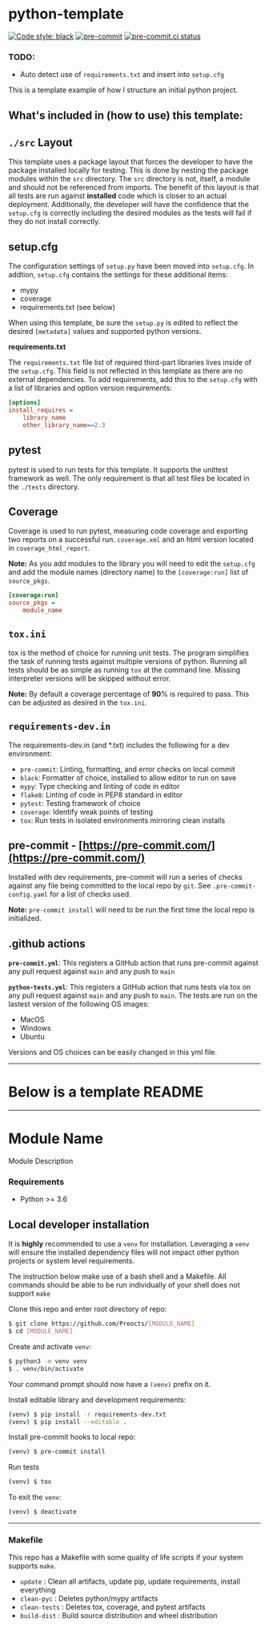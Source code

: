 # python-template
[![Code style: black](https://img.shields.io/badge/code%20style-black-000000.svg)](https://github.com/psf/black)
[![pre-commit](https://img.shields.io/badge/pre--commit-enabled-brightgreen?logo=pre-commit&logoColor=white)](https://github.com/pre-commit/pre-commit)
[![pre-commit.ci status](https://results.pre-commit.ci/badge/github/Preocts/python-template/main.svg)](https://results.pre-commit.ci/latest/github/Preocts/python-template/main)

### TODO:
- Auto detect use of `requirements.txt` and insert into `setup.cfg`

This is a template example of how I structure an initial python project.

## What's included in (how to use) this template:

## `./src` Layout

This template uses a package layout that forces the developer to have the package installed locally for testing. This is done by nesting the package modules within the `src` directory. The `src` directory is not, itself, a module and should not be referenced from imports. The benefit of this layout is that all tests are run against **installed** code which is closer to an actual deployment. Additionally, the developer will have the confidence that the `setup.cfg` is correctly including the desired modules as the tests will fail if they do not install correctly.

## setup.cfg

The configuration settings of `setup.py` have been moved into `setup.cfg`. In addtion, `setup.cfg` contains the settings for these additional items:
- mypy
- coverage
- requirements.txt (see below)

When using this template, be sure the `setup.py` is edited to reflect the desired `[metadata]` values and supported python versions.

**requirements.txt**

The `requirements.txt` file list of required third-part libraries lives inside of the `setup.cfg`. This field is not reflected in this template as there are no external dependencies.  To add requirements, add this to the `setup.cfg` with a list of libraries and option version requirements:

```cfg
[options]
install_requires =
    library_name
    other_library_name==2.3
```

## pytest

pytest is used to run tests for this template. It supports the unittest framework as well. The only requirement is that all test files be located in the `./tests` directory.

## Coverage

Coverage is used to run pytest, measuring code coverage and exporting two reports on a successful run. `coverage.xml` and an html version located in `coverage_html_report`.

**Note:** As you add modules to the library you will need to edit the `setup.cfg` and add the module names (directory name) to the `[coverage:run]` list of `source_pkgs`.

```cfg
[coverage:run]
source_pkgs =
    module_name
```

## `tox.ini`

tox is the method of choice for running unit tests. The program simplifies the task of running tests against multiple versions of python. Running all tests should be as simple as running `tox` at the command line. Missing interpreter versions will be skipped without error.

**Note:** By default a coverage percentage of **90**% is required to pass. This can be adjusted as desired in the `tox.ini`.


## `requirements-dev.in`

The requirements-dev.in (and *.txt) includes the following for a dev environment:
- `pre-commit`: Linting, formatting, and error checks on local commit
- `black`: Formatter of choice, installed to allow editor to run on save
- `mypy`: Type checking and linting of code in editor
- `flake8`: Linting of code in PEP8 standard in editor
- `pytest`: Testing framework of choice
- `coverage`: Identify weak points of testing
- `tox`: Run tests in isolated environments mirroring clean installs

## pre-commit - [https://pre-commit.com/](https://pre-commit.com/)

Installed with dev requirements, pre-commit will run a series of checks against any file being committed to the local repo by `git`.  See `.pre-commit-config.yaml` for a list of checks used.

**Note:** `pre-commit install` will need to be run the first time the local repo is initialized.

## .github actions

**`pre-commit.yml`**: This registers a GitHub action that runs pre-commit against any pull request against `main` and any push to `main`

**`python-tests.yml`**: This registers a GitHub action that runs tests via tox on any pull request against `main` and any push to `main`. The tests are run on the lastest version of the following OS images:
- MacOS
- Windows
- Ubuntu

Versions and OS choices can be easily changed in this yml file.

---

# Below is a template README

---

# Module Name

Module Description

### Requirements
- Python >= 3.6

## Local developer installation

It is **highly** recommended to use a `venv` for installation. Leveraging a `venv` will ensure the installed dependency files will not impact other python projects or system level requirements.

The instruction below make use of a bash shell and a Makefile.  All commands should be able to be run individually of your shell does not support `make`

Clone this repo and enter root directory of repo:
```bash
$ git clone https://github.com/Preocts/[MODULE_NAME]
$ cd [MODULE_NAME]
```

Create and activate `venv`:
```bash
$ python3 -m venv venv
$ . venv/bin/activate
```

Your command prompt should now have a `(venv)` prefix on it.

Install editable library and development requirements:
```bash
(venv) $ pip install -r requirements-dev.txt
(venv) $ pip install --editable .
```

Install pre-commit hooks to local repo:
```bash
(venv) $ pre-commit install
```

Run tests
```bash
(venv) $ tox
```

To exit the `venv`:
```bash
(venv) $ deactivate
```

---

### Makefile

This repo has a Makefile with some quality of life scripts if your system supports `make`.

- `update` : Clean all artifacts, update pip, update requirements, install everything
- `clean-pyc` : Deletes python/mypy artifacts
- `clean-tests` : Deletes tox, coverage, and pytest artifacts
- `build-dist` : Build source distribution and wheel distribution
